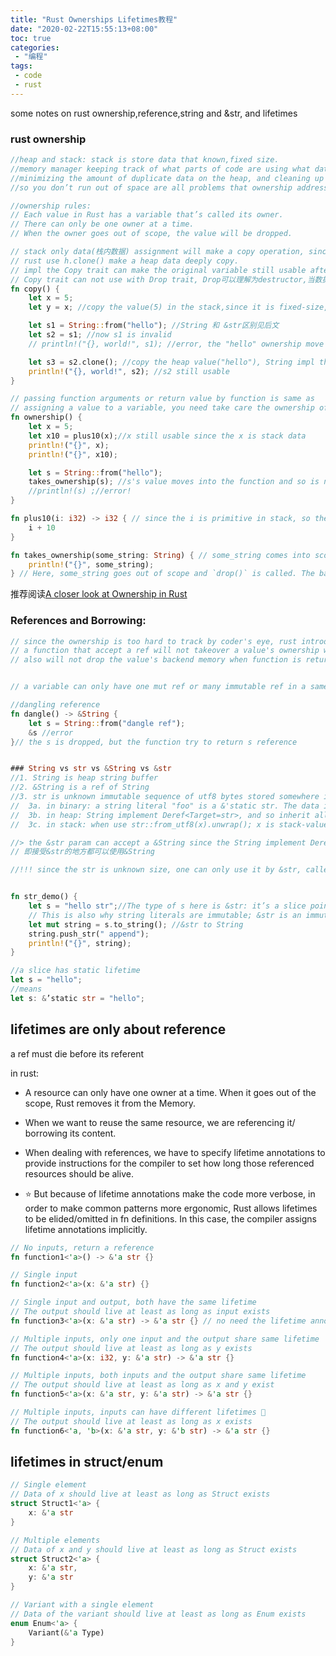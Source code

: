 ```yaml
---
title: "Rust Ownerships Lifetimes教程"
date: "2020-02-22T15:55:13+08:00"
toc: true
categories:
 - "编程"
tags:
 - code
 - rust
---
```


some notes on rust ownership,reference,string and &str, and lifetimes

<!--more-->

### rust ownership
```rust
//heap and stack: stack is store data that known,fixed size.
//memory manager keeping track of what parts of code are using what data on the heap, 
//minimizing the amount of duplicate data on the heap, and cleaning up unused data on the heap
//so you don’t run out of space are all problems that ownership addresses.

//ownership rules:
// Each value in Rust has a variable that’s called its owner.
// There can only be one owner at a time.
// When the owner goes out of scope, the value will be dropped.

// stack only data(栈内数据) assignment will make a copy operation, since it is fixed size, the copy is fast
// rust use h.clone() make a heap data deeply copy.
// impl the Copy trait can make the original variable still usable after assignment.
// Copy trait can not use with Drop trait, Drop可以理解为destructor,当数据超过自己的scope时, drop()方法被调用;
fn copy() {
    let x = 5;
    let y = x; //copy the value(5) in the stack,since it is fixed-size, the copy operation is fast

    let s1 = String::from("hello"); //String 和 &str区别见后文
    let s2 = s1; //now s1 is invalid
    // println!("{}, world!", s1); //error, the "hello" ownership move to s2

    let s3 = s2.clone(); //copy the heap value("hello"), String impl the Clone trait
    println!("{}, world!", s2); //s2 still usable
}

// passing function arguments or return value by function is same as 
// assigning a value to a variable, you need take care the ownership of heap value,
fn ownership() {
    let x = 5;
    let x10 = plus10(x);//x still usable since the x is stack data
    println!("{}", x);
    println!("{}", x10);

    let s = String::from("hello");
    takes_ownership(s); //s's value moves into the function and so is no longer valid here
    //println!(s) ;//error!
}

fn plus10(i: i32) -> i32 { // since the i is primitive in stack, so the function return a new value  
    i + 10 
}

fn takes_ownership(some_string: String) { // some_string comes into scope
    println!("{}", some_string);
} // Here, some_string goes out of scope and `drop()` is called. The backing memory is freed.
```

推荐阅读[A closer look at Ownership in Rust](https://blog.thoughtram.io/ownership-in-rust/)

### References and Borrowing:
```rust
// since the ownership is too hard to track by coder's eye, rust introduce the ref and borrowing
// a function that accept a ref will not takeover a value's ownership when the function is called
// also will not drop the value's backend memory when function is return.


// a variable can only have one mut ref or many immutable ref in a same scope;

//dangling reference
fn dangle() -> &String {
    let s = String::from("dangle ref");
    &s //error
}// the s is dropped, but the function try to return s reference


### String vs str vs &String vs &str
//1. String is heap string buffer
//2. &String is a ref of String
//3. str is unknown immutable sequence of utf8 bytes stored somewhere in memory. the memory may be:
//  3a. in binary: a string literal "foo" is a &'static str. The data is hardcoded into the executable and loaded into memory when the program runs.
//  3b. in heap: String implement Deref<Target=str>, and so inherit all of str's methods.
//  3c. in stack: when use str::from_utf8(x).unwrap(); x is stack-value ref

//> the &str param can accept a &String since the String implement Deref<Target=str>.
// 即接受&str的地方都可以使用&String

//!!! since the str is unknown size, one can only use it by &str, called slice. slice is a view of some data. 


fn str_demo() {
    let s = "hello str";//The type of s here is &str: it’s a slice pointing to that specific point of the binary.
    // This is also why string literals are immutable; &str is an immutable reference.
    let mut string = s.to_string(); //&str to String
    string.push_str(" append");
    println!("{}", string);
}

//a slice has static lifetime
let s = "hello";
//means
let s: &’static str = "hello";
```

## lifetimes are only about reference

a ref must die before its referent

in rust:

- A resource can only have one owner at a time. When it goes out of the scope, Rust removes it from the Memory.

- When we want to reuse the same resource, we are referencing it/ borrowing its content.

- When dealing with references, we have to specify lifetime annotations to provide instructions for the compiler to set
  how long those referenced resources should be alive.

- ⭐ But because of lifetime annotations make the code more verbose, in order to make common patterns more ergonomic,
  Rust allows lifetimes to be elided/omitted in fn definitions. In this case, the compiler assigns lifetime annotations
  implicitly.

```rust
// No inputs, return a reference
fn function1<'a>() -> &'a str {}

// Single input
fn function2<'a>(x: &'a str) {}

// Single input and output, both have the same lifetime
// The output should live at least as long as input exists
fn function3<'a>(x: &'a str) -> &'a str {} // no need the lifetime annotation,lifetime elision

// Multiple inputs, only one input and the output share same lifetime
// The output should live at least as long as y exists
fn function4<'a>(x: i32, y: &'a str) -> &'a str {}

// Multiple inputs, both inputs and the output share same lifetime
// The output should live at least as long as x and y exist
fn function5<'a>(x: &'a str, y: &'a str) -> &'a str {}

// Multiple inputs, inputs can have different lifetimes 🔎
// The output should live at least as long as x exists
fn function6<'a, 'b>(x: &'a str, y: &'b str) -> &'a str {}
```

## lifetimes in struct/enum
```rust
// Single element
// Data of x should live at least as long as Struct exists
struct Struct1<'a> {
    x: &'a str
}

// Multiple elements
// Data of x and y should live at least as long as Struct exists
struct Struct2<'a> {
    x: &'a str,
    y: &'a str
}

// Variant with a single element
// Data of the variant should live at least as long as Enum exists
enum Enum<'a> {
    Variant(&'a Type)
}
```
